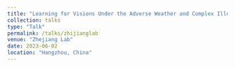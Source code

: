 ```yaml
---
title: "Learning for Visions Under the Adverse Weather and Complex Illumination"
collection: talks
type: "Talk"
permalink: /talks/zhijianglab
venue: "Zhejiang Lab"
date: 2023-06-02
location: "Hangzhou, China"
---
```


